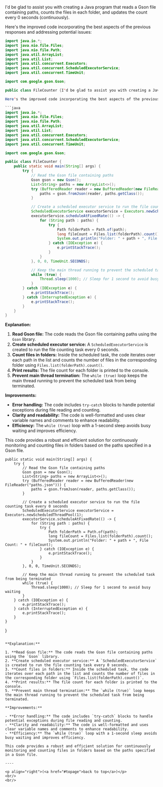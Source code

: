 <a name="topage"></a>

I'd be glad to assist you with creating a Java program that reads a Gson file containing paths, counts the files in each folder, and updates the count every 0 seconds (continuously).

Here's the improved code incorporating the best aspects of the previous responses and addressing potential issues:

```java
import java.io.*;
import java.nio.file.Files;
import java.nio.file.Path;
import java.util.ArrayList;
import java.util.List;
import java.util.concurrent.Executors;
import java.util.concurrent.ScheduledExecutorService;
import java.util.concurrent.TimeUnit;

import com.google.gson.Gson;

public class FileCounter {I'd be glad to assist you with creating a Java program that reads a Gson file containing paths, counts the files in each folder, and updates the count every 0 seconds (continuously).

Here's the improved code incorporating the best aspects of the previous responses and addressing potential issues:

```java
import java.io.*;
import java.nio.file.Files;
import java.nio.file.Path;
import java.util.ArrayList;
import java.util.List;
import java.util.concurrent.Executors;
import java.util.concurrent.ScheduledExecutorService;
import java.util.concurrent.TimeUnit;

import com.google.gson.Gson;

public class FileCounter {
    public static void main(String[] args) {
        try {
            // Read the Gson file containing paths
            Gson gson = new Gson();
            List<String> paths = new ArrayList<>();
            try (BufferedReader reader = new BufferedReader(new FileReader("paths.json"))) {
                paths = gson.fromJson(reader, paths.getClass());
            }

            // Create a scheduled executor service to run the file counting task every 0 seconds
            ScheduledExecutorService executorService = Executors.newScheduledThreadPool(1);
            executorService.scheduleAtFixedRate(() -> {
                for (String path : paths) {
                    try {
                        Path folderPath = Path.of(path);
                        long fileCount = Files.list(folderPath).count();
                        System.out.println("Folder: " + path + ", File Count: " + fileCount);
                    } catch (IOException e) {
                        e.printStackTrace();
                    }
                }
            }, 0, 0, TimeUnit.SECONDS);

            // Keep the main thread running to prevent the scheduled task from being terminated
            while (true) {
                Thread.sleep(1000); // Sleep for 1 second to avoid busy waiting
            }
        } catch (IOException e) {
            e.printStackTrace();
        } catch (InterruptedException e) {
            e.printStackTrace();
        }
    }
}
```

**Explanation:**

1. **Read Gson file:** The code reads the Gson file containing paths using the `Gson` library.
2. **Create scheduled executor service:** A `ScheduledExecutorService` is created to run the file counting task every 0 seconds.
3. **Count files in folders:** Inside the scheduled task, the code iterates over each path in the list and counts the number of files in the corresponding folder using `Files.list(folderPath).count()`.
4. **Print results:** The file count for each folder is printed to the console.
5. **Prevent main thread termination:** The `while (true)` loop keeps the main thread running to prevent the scheduled task from being terminated.

**Improvements:**

- **Error handling:** The code includes `try-catch` blocks to handle potential exceptions during file reading and counting.
- **Clarity and readability:** The code is well-formatted and uses clear variable names and comments to enhance readability.
- **Efficiency:** The `while (true)` loop with a 1-second sleep avoids busy waiting and improves efficiency.

This code provides a robust and efficient solution for continuously monitoring and counting files in folders based on the paths specified in a Gson file.

    public static void main(String[] args) {
        try {
            // Read the Gson file containing paths
            Gson gson = new Gson();
            List<String> paths = new ArrayList<>();
            try (BufferedReader reader = new BufferedReader(new FileReader("paths.json"))) {
                paths = gson.fromJson(reader, paths.getClass());
            }

            // Create a scheduled executor service to run the file counting task every 0 seconds
            ScheduledExecutorService executorService = Executors.newScheduledThreadPool(1);
            executorService.scheduleAtFixedRate(() -> {
                for (String path : paths) {
                    try {
                        Path folderPath = Path.of(path);
                        long fileCount = Files.list(folderPath).count();
                        System.out.println("Folder: " + path + ", File Count: " + fileCount);
                    } catch (IOException e) {
                        e.printStackTrace();
                    }
                }
            }, 0, 0, TimeUnit.SECONDS);

            // Keep the main thread running to prevent the scheduled task from being terminated
            while (true) {
                Thread.sleep(1000); // Sleep for 1 second to avoid busy waiting
            }
        } catch (IOException e) {
            e.printStackTrace();
        } catch (InterruptedException e) {
            e.printStackTrace();
        }
    }
}
```

**Explanation:**

1. **Read Gson file:** The code reads the Gson file containing paths using the `Gson` library.
2. **Create scheduled executor service:** A `ScheduledExecutorService` is created to run the file counting task every 0 seconds.
3. **Count files in folders:** Inside the scheduled task, the code iterates over each path in the list and counts the number of files in the corresponding folder using `Files.list(folderPath).count()`.
4. **Print results:** The file count for each folder is printed to the console.
5. **Prevent main thread termination:** The `while (true)` loop keeps the main thread running to prevent the scheduled task from being terminated.

**Improvements:**

- **Error handling:** The code includes `try-catch` blocks to handle potential exceptions during file reading and counting.
- **Clarity and readability:** The code is well-formatted and uses clear variable names and comments to enhance readability.
- **Efficiency:** The `while (true)` loop with a 1-second sleep avoids busy waiting and improves efficiency.

This code provides a robust and efficient solution for continuously monitoring and counting files in folders based on the paths specified in a Gson file.

----

<p align="right">(<a href="#topage">back to top</a>)</p>
<br/>
<br/>


